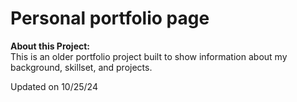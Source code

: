 # Personal portfolio page

<b>About this Project:</b><br/>
This is an older portfolio project built to show information about my background, skillset, and projects. 

Updated on 10/25/24



